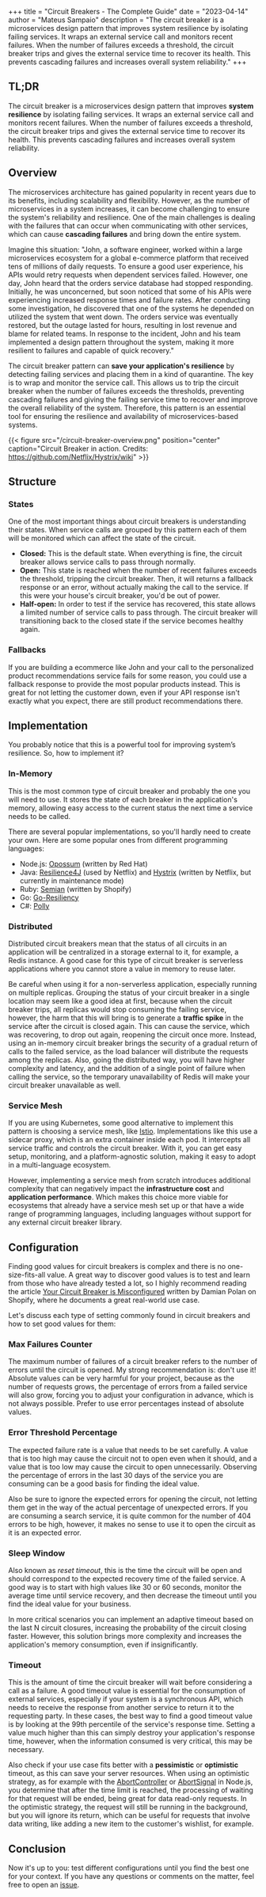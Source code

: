 +++
title = "Circuit Breakers - The Complete Guide"
date = "2023-04-14"
author = "Mateus Sampaio"
description = "The circuit breaker is a microservices design pattern that improves system resilience by isolating failing services. It wraps an external service call and monitors recent failures. When the number of failures exceeds a threshold, the circuit breaker trips and gives the external service time to recover its health. This prevents cascading failures and increases overall system reliability."
+++

## TL;DR

The circuit breaker is a microservices design pattern that improves **system resilience** by isolating failing services. It wraps an external service call and monitors recent failures. When the number of failures exceeds a threshold, the circuit breaker trips and gives the external service time to recover its health. This prevents cascading failures and increases overall system reliability.

## Overview

The microservices architecture has gained popularity in recent years due to its benefits, including scalability and flexibility. However, as the number of microservices in a system increases, it can become challenging to ensure the system's reliability and resilience. One of the main challenges is dealing with the failures that can occur when communicating with other services, which can cause **cascading failures** and bring down the entire system.

Imagine this situation: "John, a software engineer, worked within a large microservices ecosystem for a global e-commerce platform that received tens of millions of daily requests. To ensure a good user experience, his APIs would retry requests when dependent services failed. However, one day, John heard that the orders service database had stopped responding. Initially, he was unconcerned, but soon noticed that some of his APIs were experiencing increased response times and failure rates. After conducting some investigation, he discovered that one of the systems he depended on utilized the system that went down. The orders service was eventually restored, but the outage lasted for hours, resulting in lost revenue and blame for related teams. In response to the incident, John and his team implemented a design pattern throughout the system, making it more resilient to failures and capable of quick recovery."

The circuit breaker pattern can **save your application's resilience** by detecting failing services and placing them in a kind of quarantine. The key is to wrap and monitor the service call. This allows us to trip the circuit breaker when the number of failures exceeds the thresholds, preventing cascading failures and giving the failing service time to recover and improve the overall reliability of the system. Therefore, this pattern is an essential tool for ensuring the resilience and availability of microservices-based systems.

{{< figure src="/circuit-breaker-overview.png" position="center" caption="Circuit Breaker in action. Credits: https://github.com/Netflix/Hystrix/wiki" >}}

## Structure

### States

One of the most important things about circuit breakers is understanding their states. When service calls are grouped by this pattern each of them will be monitored which can affect the state of the circuit.

- **Closed:** This is the default state. When everything is fine, the circuit breaker allows service calls to pass through normally.
- **Open:** This state is reached when the number of recent failures exceeds the threshold, tripping the circuit breaker. Then, it will returns a fallback response or an error, without actually making the call to the service. If this were your house's circuit breaker, you'd be out of power.
- **Half-open:** In order to test if the service has recovered, this state allows a limited number of service calls to pass through. The circuit breaker will transitioning back to the closed state if the service becomes healthy again.

### Fallbacks

If you are building a ecommerce like John and your call to the personalized product recommendations service fails for some reason, you could use a fallback response to provide the most popular products instead. This is great for not letting the customer down, even if your API response isn't exactly what you expect, there are still product recommendations there.

## Implementation

You probably notice that this is a powerful tool for improving system’s resilience. So, how to implement it?

### In-Memory

This is the most common type of circuit breaker and probably the one you will need to use. It stores the state of each breaker in the application's memory, allowing easy access to the current status the next time a service needs to be called.

There are several popular implementations, so you'll hardly need to create your own. Here are some popular ones from different programming languages:

- Node.js: [Opossum](https://github.com/nodeshift/opossum) (written by Red Hat)
- Java: [Resilience4J](https://github.com/resilience4j/resilience4j) (used by Netflix) and [Hystrix](https://github.com/Netflix/Hystrix) (written by Netflix, but currently in maintenance mode)
- Ruby: [Semian](https://github.com/Shopify/semian) (written by Shopify)
- Go: [Go-Resiliency](https://github.com/eapache/go-resiliency)
- C#: [Polly](https://github.com/App-vNext/Polly)

### Distributed

Distributed circuit breakers mean that the status of all circuits in an application will be centralized in a storage external to it, for example, a Redis instance. A good case for this type of circuit breaker is serverless applications where you cannot store a value in memory to reuse later.

Be careful when using it for a non-serverless application, especially running on multiple replicas. Grouping the status of your circuit breaker in a single location may seem like a good idea at first, because when the circuit breaker trips, all replicas would stop consuming the failing service, however, the harm that this will bring is to generate a **traffic spike** in the service after the circuit is closed again. This can cause the service, which was recovering, to drop out again, reopening the circuit once more. Instead, using an in-memory circuit breaker brings the security of a gradual return of calls to the failed service, as the load balancer will distribute the requests among the replicas. Also, going the distributed way, you will have higher complexity and latency, and the addition of a single point of failure when calling the service, so the temporary unavailability of Redis will make your circuit breaker unavailable as well.

### Service Mesh

If you are using Kubernetes, some good alternative to implement this pattern is choosing a service mesh, like [Istio](https://github.com/istio/istio). Implementations like this use a sidecar proxy, which is an extra container inside each pod. It intercepts all service traffic and controls the circuit breaker. With it, you can get easy setup, monitoring, and a platform-agnostic solution, making it easy to adopt in a multi-language ecosystem.

However, implementing a service mesh from scratch introduces additional complexity that can negatively impact the **infrastructure cost** and **application performance**. Which makes this choice more viable for ecosystems that already have a service mesh set up or that have a wide range of programming languages, including languages without support for any external circuit breaker library.

## Configuration

Finding good values for circuit breakers is complex and there is no one-size-fits-all value. A great way to discover good values is to test and learn from those who have already tested a lot, so I highly recommend reading the article [Your Circuit Breaker is Misconfigured](https://shopify.engineering/circuit-breaker-misconfigured) written by Damian Polan on Shopify, where he documents a great real-world use case.

Let's discuss each type of setting commonly found in circuit breakers and how to set good values for them:

### Max Failures Counter

The maximum number of failures of a circuit breaker refers to the number of errors until the circuit is opened. My strong recommendation is: don't use it! Absolute values can be very harmful for your project, because as the number of requests grows, the percentage of errors from a failed service will also grow, forcing you to adjust your configuration in advance, which is not always possible. Prefer to use error percentages instead of absolute values.

### Error Threshold Percentage

The expected failure rate is a value that needs to be set carefully. A value that is too high may cause the circuit not to open even when it should, and a value that is too low may cause the circuit to open unnecessarily. Observing the percentage of errors in the last 30 days of the service you are consuming can be a good basis for finding the ideal value.

Also be sure to ignore the expected errors for opening the circuit, not letting them get in the way of the actual percentage of unexpected errors. If you are consuming a search service, it is quite common for the number of 404 errors to be high, however, it makes no sense to use it to open the circuit as it is an expected error.

### Sleep Window

Also known as _reset timeout_, this is the time the circuit will be open and should correspond to the expected recovery time of the failed service. A good way is to start with high values like 30 or 60 seconds, monitor the average time until service recovery, and then decrease the timeout until you find the ideal value for your business.

In more critical scenarios you can implement an adaptive timeout based on the last N circuit closures, increasing the probability of the circuit closing faster. However, this solution brings more complexity and increases the application's memory consumption, even if insignificantly.

### Timeout

This is the amount of time the circuit breaker will wait before considering a call as a failure. A good timeout value is essential for the consumption of external services, especially if your system is a synchronous API, which needs to receive the response from another service to return it to the requesting party. In these cases, the best way to find a good timeout value is by looking at the 99th percentile of the service's response time. Setting a value much higher than this can simply destroy your application's response time, however, when the information consumed is very critical, this may be necessary.

Also check if your use case fits better with a **pessimistic** or **optimistic** timeout, as this can save your server resources. When using an optimistic strategy, as for example with the [AbortController](https://nodejs.org/docs/latest/api/globals.html#globals_class_abortcontroller) or [AbortSignal](https://nodejs.org/docs/latest/api/globals.html#static-method-abortsignaltimeoutdelay) in Node.js, you determine that after the time limit is reached, the processing of waiting for that request will be ended, being great for data read-only requests. In the optimistic strategy, the request will still be running in the background, but you will ignore its return, which can be useful for requests that involve data writing, like adding a new item to the customer's wishlist, for example.

## Conclusion

Now it's up to you: test different configurations until you find the best one for your context. If you have any questions or comments on the matter, feel free to open an [issue](https://github.com/mateus4k/mateus4k.github.io/issues).
